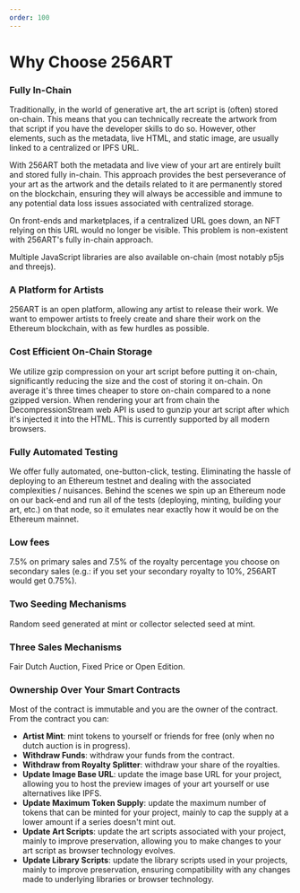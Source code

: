 ```yaml
---
order: 100
---
```


# Why Choose 256ART

### Fully In-Chain
Traditionally, in the world of generative art, the art script is (often) stored on-chain. This means that you can technically recreate the artwork from that script if you have the developer skills to do so. However, other elements, such as the metadata, live HTML, and static image, are usually linked to a centralized or IPFS URL.

With 256ART both the metadata and live view of your art are entirely built and stored fully in-chain. This approach provides the best perseverance of your art as the artwork and the details related to it are permanently stored on the blockchain, ensuring they will always be accessible and immune to any potential data loss issues associated with centralized storage. 

On front-ends and marketplaces, if a centralized URL goes down, an NFT relying on this URL would no longer be visible. This problem is non-existent with 256ART's fully in-chain approach. 

Multiple JavaScript libraries are also available on-chain (most notably p5js and threejs).

### A Platform for Artists
256ART is an open platform, allowing any artist to release their work. We want to empower artists to freely create and share their work on the Ethereum blockchain, with as few hurdles as possible.
### Cost Efficient On-Chain Storage
We utilize gzip compression on your art script before putting it on-chain, significantly reducing the size and the cost of storing it on-chain. On average it's three times cheaper to store on-chain compared to a none gzipped version. 
When rendering your art from chain the DecompressionStream web API is used to gunzip your art script after which it's injected it into the HTML. This is currently supported by all modern browsers.
### Fully Automated Testing
We offer fully automated, one-button-click, testing. Eliminating the hassle of deploying to an Ethereum testnet and dealing with the associated complexities / nuisances. Behind the scenes we spin up an Ethereum node on our back-end and run all of the tests (deploying, minting, building your art, etc.) on that node, so it emulates near exactly how it would be on the Ethereum mainnet.  
### Low fees
7.5% on primary sales and 7.5% of the royalty percentage you choose on secondary sales (e.g.: if you set your secondary royalty to 10%, 256ART would get 0.75%).
### Two Seeding Mechanisms
Random seed generated at mint or collector selected seed at mint.
### Three Sales Mechanisms
Fair Dutch Auction, Fixed Price or Open Edition. 
### Ownership Over Your Smart Contracts
Most of the contract is immutable and you are the owner of the contract. From the contract you can:
- **Artist Mint**: mint tokens to yourself or friends for free (only when no dutch auction is in progress).
- **Withdraw Funds**: withdraw your funds from the contract.
- **Withdraw from Royalty Splitter**: withdraw your share of the royalties.
- **Update Image Base URL**: update the image base URL for your project, allowing you to host the preview images of your art yourself or use alternatives like IPFS.
- **Update Maximum Token Supply**: update the maximum number of tokens that can be minted for your project, mainly to cap the supply at a lower amount if a series doesn't mint out.
- **Update Art Scripts**: update the art scripts associated with your project, mainly to improve preservation, allowing you to make changes to your art script as browser technology evolves.
- **Update Library Scripts**: update the library scripts used in your projects, mainly to improve preservation, ensuring compatibility with any changes made to underlying libraries or browser technology.